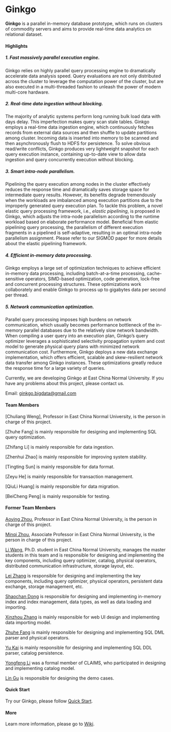 
# Ginkgo

**Ginkgo** is a parallel in-memory database prototype, which runs on clusters of commodity servers and aims to provide real-time data analytics on relational dataset. 

#### Highlights

##### 1. Fast massively parallel execution engine.

Ginkgo relies on highly parallel query processing engine to dramatically accelerate data analysis speed. Query evaluations are not only distributed across the cluster to leverage the computation power of the cluster, but are also executed in a multi-threaded fashion to unleash the power of modern multi-core hardware.

##### 2. Real-time data ingestion without blocking.
The majority of analytic systems perform long running bulk load data with days delay. This imperfection makes query scan stale tables. Ginkgo employs a real-time data ingestion engine, which continuously fetches records from external data sources and then shuffle to update partitions among cluster. Incoming data is inserted into memory to be scanned and then asynchronously flush to HDFS for persistence. To solve obvious read/write conflicts, Ginkgo produces very lightweight snapshot for each query execution instance, containing up-to-date view to allow data ingestion and query concurrently execution without blocking.

##### 3. Smart intra-node parallelism. 

Pipelining the query execution among nodes in the cluster effectively reduces the response time and dramatically saves storage space for intermediate query results. However, its benefits degrade tremendously when the workloads are imbalanced among execution partitions due to the improperly generated query execution plan. To tackle this problem, a novel elastic query processing framework, i.e., *elastic pipelining*, is proposed in Ginkgo, which adjusts the intra-node parallelism according to the runtime workload based on elaborate performance model. Beneficial from elastic pipelining query processing, the parallelism of different execution fragments in a pipelined is self-adaptive, resulting in an optimal intra-node parallelism assignment. Please refer to our SIGMOD paper for more details about the elastic pipelining framework.


##### 4. Efficient in-memory data processing.

Ginkgo employs a large set of optimization techniques to achieve efficient in-memory data processing, including batch-at-a-time processing, cache-sensitive operators, SIMD-based optimization, code generation, lock-free and concurrent processing structures. These optimizations work collaborately and enable Ginkgo to process up to gigabytes data per second per thread.

##### 5. Network communication optimization. 
Parallel query processing imposes high burdens on network communication, which usually becomes performance bottleneck of the in-memory parallel databases due to the relatively slow network bandwidth. When compiling a user query into an execution plan, Ginkgo’s query optimizer leverages a sophisticated selectivity propagation system and cost model to generate physical query plans with minimized network communication cost. Furthermore, Ginkgo deploys a new data exchange implementation, which offers efficient, scalable and skew-resilient network data transfer among Ginkgo instances. These optimizations greatly reduce the response time for a large variety of queries.

Currently, we are developing Ginkgo at East China Normal University. If you have any problems about this project, please contact us.

Email: ginkgo.bigdata@gmail.com

#### Team Members

[Chuliang Weng], Professor in East China Normal University, is the person in charge of this project.

[Zhuhe Fang] is mainly responsible for designing and implementing SQL query optimization.

[Zhifang Li] is mainly responsible for data ingestion.

[Zhenhui Zhao] is mainly responsible for improving system stability.

[Tingting Sun] is mainly responsible for data format.

[Zeyu He] is mainly responsible for transaction management.

[QiuLi Huang] is mainly responsible for data migration.

[BeiCheng Peng] is mainly responsible for testing.

#### Former Team Members
[Aoying Zhou](http://case.ecnu.edu.cn), Professor in East China Normal University, is the person in charge of this project.

[Minqi Zhou](https://github.com/polpo1980), Associate Professor in East China Normal University, is the person in charge of this project.

[Li Wang](https://github.com/wangli1426), Ph.D. student in East China Normal University, manages the master students in this team and is responsible for designing and implementing the key components, including query optimizer, catalog, physical operators, distributed communication infrastructure, storage layout, etc.

[Lei Zhang](https://github.com/egraldlo) is responsible for designing and implementing the key components, including query optimizer, physical operators, persistent data exchange, storage management, etc.

[Shaochan Dong](https://github.com/scdong) is responsible for designing and implementing in-memory index and index management, data types, as well as data loading and importing.

[Xinzhou Zhang]() is mainly responsible for web UI design and implementing data importing model.

[Zhuhe Fang](https://github.com/fzhedu) is mainly responsible for designing and implementing SQL DML parser and physical operators.

[Yu Kai](https://github.com/yukai2014) is mainly responsible for designing and implementing SQL DDL parser, catalog persistence.

[Yongfeng Li](https://github.com/NagamineLee) was a formal member of CLAIMS, who participated in designing and implementing catalog model.

[Lin Gu]() is responsible for designing the demo cases.

#### Quick Start
Try our Ginkgo, please follow [Quick Start](https://github.com/daseECNU/Ginkgo/wiki/Installation-steps).

#### More 
Learn more information, please go to [Wiki](https://github.com/daseECNU/Ginkgo/wiki/home).

